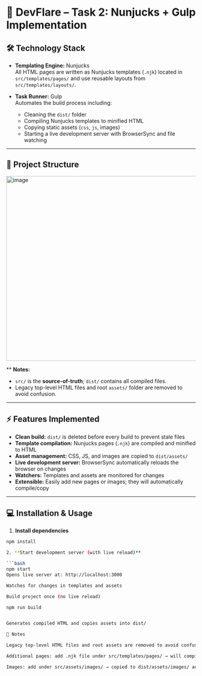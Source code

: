 # 🚀 DevFlare – Task 2: Nunjucks + Gulp Implementation

## 🛠️ Technology Stack

- **Templating Engine:** Nunjucks  
  All HTML pages are written as Nunjucks templates (`.njk`) located in `src/templates/pages/` and use reusable layouts from `src/templates/layouts/`.

- **Task Runner:** Gulp  
  Automates the build process including:
  - Cleaning the `dist/` folder  
  - Compiling Nunjucks templates to minified HTML  
  - Copying static assets (`css`, `js`, images)  
  - Starting a live development server with BrowserSync and file watching  

---

## 📂 Project Structure

<img width="844" height="491" alt="image" src="https://github.com/user-attachments/assets/6dd497df-f071-458c-8dee-f23e7316d698" />

**
**Notes:**  
- `src/` is the **source-of-truth**; `dist/` contains all compiled files.  
- Legacy top-level HTML files and root `assets/` folder are removed to avoid confusion.  

---

## ⚡ Features Implemented

- **Clean build:** `dist/` is deleted before every build to prevent stale files  
- **Template compilation:** Nunjucks pages (`.njk`) are compiled and minified to HTML  
- **Asset management:** CSS, JS, and images are copied to `dist/assets/`  
- **Live development server:** BrowserSync automatically reloads the browser on changes  
- **Watchers:** Templates and assets are monitored for changes  
- **Extensible:** Easily add new pages or images; they will automatically compile/copy  

---

## 💻 Installation & Usage

1. **Install dependencies**
```bash
npm install

2. **Start development server (with live reload)**

```bash
npm start
Opens live server at: http://localhost:3000

Watches for changes in templates and assets

Build project once (no live reload)

npm run build


Generates compiled HTML and copies assets into dist/

📝 Notes

Legacy top-level HTML files and root assets are removed to avoid confusion

Additional pages: add .njk file under src/templates/pages/ → will compile to dist/ automatically

Images: add under src/assets/images/ → copied to dist/assets/images/ automatically
